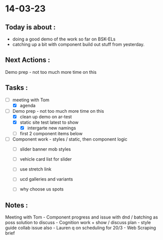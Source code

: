 # 14-03-23

## Today is about :
- doing a good demo of the work so far on BSK-ELs
- catching up a bit with component build out stuff from yesterday.

## Next Actions :
 Demo prep - not too much more time on this


## Tasks :
- [ ] meeting with Tom
  - [x] agenda

- [ ] Demo prep - not too much more time on this
  - [x] clean up demo on ar-test
  - [x] static site test latest to show
      - [x] intergarte new namings
  - [ ] first 2 component items below

- [ ] Component work - styles / static, then component logic
  - [ ] slider banner mob styles
  - [ ] vehicle card list for slider
  - [ ] use stretch link
  - [ ] ucd galleries and variants
  - [ ] why choose us spots


## Notes :
Meeting with Tom
    - Component progress and issue with dnd / batching as poss solution to discuss
    - Cognition work + show / discuss plan - style guide collab issue also
    - Lauren q on scheduling for 20/3
    - Web Scraping brief
